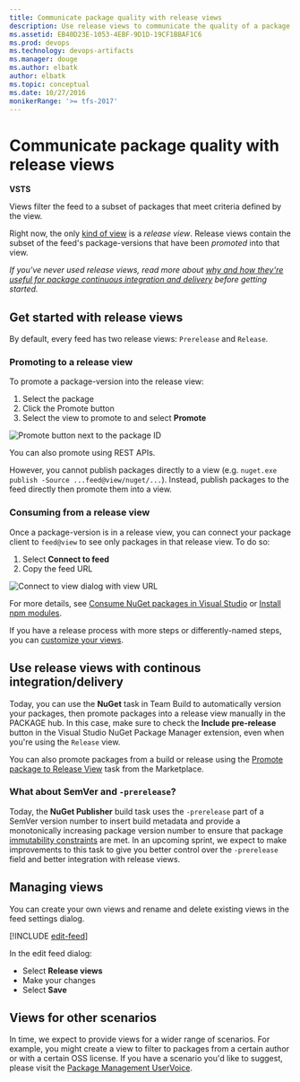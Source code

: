 ```yaml
---
title: Communicate package quality with release views
description: Use release views to communicate the quality of a package to your consumers in VSTS or Team Foundation Server
ms.assetid: EB40D23E-1053-4EBF-9D1D-19CF1BBAF1C6
ms.prod: devops
ms.technology: devops-artifacts
ms.manager: douge
ms.author: elbatk
author: elbatk
ms.topic: conceptual
ms.date: 10/27/2016
monikerRange: '>= tfs-2017'
---
```

 

# Communicate package quality with release views

**VSTS**

Views filter the feed to a subset of packages that meet criteria defined by the view.

Right now, the only [kind of view](#views-for-other-scenarios) is a *release view*. 
Release views contain the subset of the feed's package-versions that have been *promoted* into that view.

*If you've never used release views, read more about [why and how they're useful for package continuous integration and delivery](../concepts/views.md) before getting started.*

## Get started with release views

By default, every feed has two release views: `Prerelease` and `Release`.

### Promoting to a release view 
To promote a package-version into the release view:

1. Select the package
1. Click the Promote button
1. Select the view to promote to and select **Promote**

![Promote button next to the package ID](_img/release-views-promote.png)

You can also promote using REST APIs. 

However, you cannot publish packages directly to a view (e.g. `nuget.exe publish -Source ...feed@view/nuget/...`). Instead, publish packages to the feed directly then promote them into a view. 

<!-- TODO REST API link -->

### Consuming from a release view
Once a package-version is in a release view, you can connect your package client to `feed@view` to see only packages in that release view. To do so:

1. Select **Connect to feed**
1. Copy the feed URL

<!-- 1. Optionally, select the view -->

![Connect to view dialog with view URL](_img/connect-to-view.png)

For more details, see [Consume NuGet packages in Visual Studio](../nuget/consume.md) or [Install npm modules](../npm/install.md).

If you have a release process with more steps or differently-named steps, you can [customize your views](#managing-views). 

## Use release views with continous integration/delivery

Today, you can use the **NuGet** task in Team Build to automatically version your packages, then promote packages into a release view manually in the PACKAGE hub. In this case, make sure to check the **Include pre-release** button in the Visual Studio NuGet Package Manager extension, even when you're using the `Release` view.

You can also promote packages from a build or release using the [Promote package to Release View](https://marketplace.visualstudio.com/items?itemName=rvo.vsts-promotepackage-task) task from the Marketplace.

### What about SemVer and `-prerelease`?

Today, the **NuGet Publisher** build task uses the `-prerelease` part of a SemVer version number to insert build metadata and provide a monotonically increasing package version number to ensure that package [immutability constraints](immutability.md) are met. In an upcoming sprint, we expect to make improvements to this task to give you better control over the `-prerelease` field and better integration with release views.

## Managing views

You can create your own views and rename and delete existing views in the feed settings dialog.

[!INCLUDE [edit-feed](../_shared/edit-feed.md)]

In the edit feed dialog:
- Select **Release views**
- Make your changes
- Select **Save**

## Views for other scenarios

In time, we expect to provide views for a wider range of scenarios. For example, you might create a view to filter to packages from a certain author or with a certain OSS license. If you have a scenario you'd like to suggest, please visit the [Package Management UserVoice](https://visualstudio.uservoice.com/forums/330519-team-services/category/145266-package-management).
